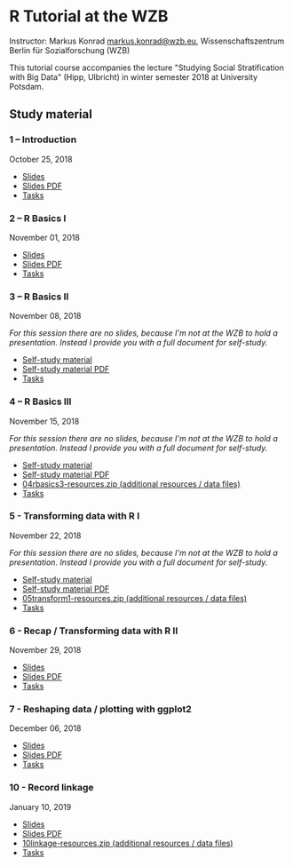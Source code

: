 # R Tutorial at the WZB

Instructor: Markus Konrad <markus.konrad@wzb.eu>, Wissenschaftszentrum Berlin für Sozialforschung (WZB)

This tutorial course accompanies the lecture "Studying Social Stratification with Big Data" (Hipp, Ulbricht) in winter semester 2018 at University Potsdam.


## Study material

### 1 – Introduction

October 25, 2018

* [Slides](slides/01intro.html)
* [Slides PDF](slides/01intro.pdf)
* [Tasks](tasks_and_solutions/01intro_tasks.html)

### 2 – R Basics I

November 01, 2018

* [Slides](slides/02rbasics1.html)
* [Slides PDF](slides/02rbasics1.pdf)
* [Tasks](tasks_and_solutions/02rbasics1_tasks.html)

### 3 – R Basics II

November 08, 2018

*For this session there are no slides, because I'm not at the WZB to hold a presentation. Instead I provide you with a full document for self-study.*

* [Self-study material](slides/03rbasics2.html)
* [Self-study material PDF](slides/03rbasics2.pdf)
* [Tasks](tasks_and_solutions/03rbasics2_tasks.html)

### 4 – R Basics III

November 15, 2018

*For this session there are no slides, because I'm not at the WZB to hold a presentation. Instead I provide you with a full document for self-study.*

* [Self-study material](slides/04rbasics3.html)
* [Self-study material PDF](slides/04rbasics3.pdf)
* [04rbasics3-resources.zip (additional resources / data files)](slides/04rbasics3-resources.zip)
* [Tasks](tasks_and_solutions/04rbasics3_tasks.html)

### 5 - Transforming data with R I

November 22, 2018

*For this session there are no slides, because I'm not at the WZB to hold a presentation. Instead I provide you with a full document for self-study.*

* [Self-study material](slides/05transform1.html)
* [Self-study material PDF](slides/05transform1.pdf)
* [05transform1-resources.zip (additional resources / data files)](slides/05transform1-resources.zip)
* [Tasks](tasks_and_solutions/05transform1_tasks.html)


### 6 - Recap / Transforming data with R II

November 29, 2018

* [Slides](slides/06transform2.html)
* [Slides PDF](slides/06transform2.pdf)
* [Tasks](tasks_and_solutions/06transform2_tasks.html)


### 7 - Reshaping data / plotting with ggplot2

December 06, 2018

* [Slides](slides/07plotting.html)
* [Slides PDF](slides/07plotting.pdf)
* [Tasks](tasks_and_solutions/07plotting_tasks.html)


### 10 - Record linkage

January 10, 2019

* [Slides](slides/10linkage.html)
* [Slides PDF](slides/10linkage.pdf)
* [10linkage-resources.zip (additional resources / data files)](slides/10linkage-resources.zip)
* [Tasks](tasks_and_solutions/10linkage.html)


